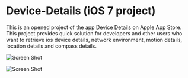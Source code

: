 Device-Details (iOS 7 project)
==============

This is an opened project of the app <a href="https://itunes.apple.com/au/app/device-details-information/id793582130?mt=8" title="Title">
Device Details</a> on Apple App Store.  
This project provides quick solution for developers and other users who want to retrieve ios device details, network environment, motion details, location details and compass details. 

![Screen Shot](https://lh4.googleusercontent.com/-hRa5MRNOBRU/UngjCQzuABI/AAAAAAAABJY/6_f3Y6uuX5M/w640-h960-no/2013-11-05_09.37.14.png)


![Screen Shot](https://lh4.googleusercontent.com/-dpDpedSVDpA/UngjCQQ06FI/AAAAAAAABJc/FWHz6lrxiUc/w640-h960-no/2013-11-05_09.37.20.png)
